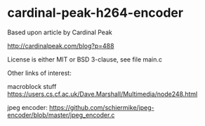 # cardinal-peak-h264-encoder
Based upon article by Cardinal Peak


http://cardinalpeak.com/blog?p=488

License is either MIT or BSD 3-clause, see file main.c


Other links of interest:

macroblock stuff
https://users.cs.cf.ac.uk/Dave.Marshall/Multimedia/node248.html

jpeg encoder:
https://github.com/schiermike/jpeg-encoder/blob/master/jpeg_encoder.c
